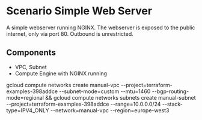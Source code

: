 # Scenario Simple Web Server

A simple webserver running NGINX. The webserver is exposed to the public internet, only via port 80. Outbound is unrestricted.

## Components

-  VPC, Subnet
-  Compute Engine with NGINX running

gcloud compute networks create manual-vpc --project=terraform-examples-398addce --subnet-mode=custom --mtu=1460 --bgp-routing-mode=regional && gcloud compute networks subnets create manual-subnet --project=terraform-examples-398addce --range=10.0.0.0/24 --stack-type=IPV4_ONLY --network=manual-vpc --region=europe-west3


